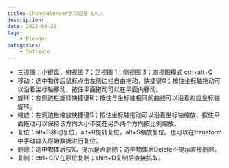 ```yaml
---
title: ChunのBlender学习记录 Lv.1
description:
date: 2022-09-28
tags:
    - Blender
categories:
    - Software
---
```


- 三视图：小键盘，俯视图 7；正视图 1；侧视图 3；四视图模式 ctrl+alt+Q
- 移动：选中物体后鼠标点击左侧边栏自由拖动，快捷键G；按住坐标轴拖动可以沿着坐标轴移动，按住平面拖动可以在平面内移动。
- 旋转：左侧边栏旋转快捷键R；按住与坐标轴相同的曲线可以沿着对应坐标轴旋转。
- 缩放：左侧边栏缩放快捷键S；按住坐标轴拖动可以沿着坐标轴缩放，按住平面拖动可以保持该方向大小不变在另外两个方向按比例缩放。
- 复位：alt+G移动复位，alt+R旋转复位，alt+S缩放复位。也可以在transform中手动输入原始数据进行复位。
- 删除：选中物体后按X，提示是否删除；选中物体后Delete不提示直接删除。
- 复制：ctrl+C/V在原位复制；shift+D复制后直接抓取。

